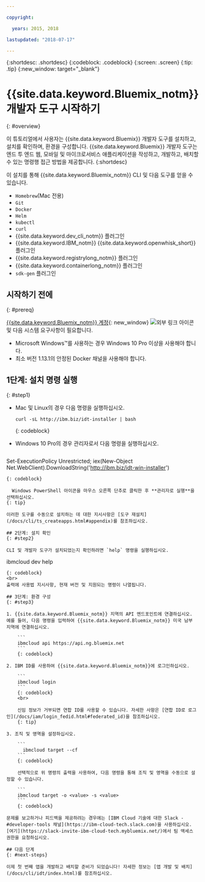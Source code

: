 ```yaml
---

copyright:

  years: 2015, 2018

lastupdated: "2018-07-17"

---
```


{:shortdesc: .shortdesc}
{:codeblock: .codeblock}
{:screen: .screen}
{:tip: .tip}
{:new_window: target="_blank"}

# {{site.data.keyword.Bluemix_notm}} 개발자 도구 시작하기
{: #overview}

이 튜토리얼에서 사용자는 {{site.data.keyword.Bluemix}} 개발자 도구를 설치하고, 설치를 확인하며, 환경을 구성합니다. {{site.data.keyword.Bluemix}} 개발자 도구는 엔드 투 엔드 웹, 모바일 및 마이크로서비스 애플리케이션을 작성하고, 개발하고, 배치할 수 있는 명령행 접근 방법을 제공합니다. 
{:shortdesc}

이 설치를 통해 {{site.data.keyword.Bluemix_notm}} CLI 및 다음 도구를 얻을 수 있습니다. 

* `Homebrew`(Mac 전용)
* `Git`
* `Docker`
* `Helm`
* `kubectl`
* `curl`
* {{site.data.keyword.dev_cli_notm}} 플러그인
* {{site.data.keyword.IBM_notm}} {{site.data.keyword.openwhisk_short}} 플러그인
* {{site.data.keyword.registrylong_notm}} 플러그인
* {{site.data.keyword.containerlong_notm}} 플러그인
* `sdk-gen` 플러그인

## 시작하기 전에
{: #prereq}

[{{site.data.keyword.Bluemix_notm}} 계정](https://console.bluemix.net/){: new_window} ![외부 링크 아이콘](../icons/launch-glyph.svg "외부 링크 아이콘") 및 다음 시스템 요구사항이 필요합니다.

* Microsoft Windows&trade;를 사용하는 경우 Windows 10 Pro 이상을 사용해야 합니다. 
* 최소 버전 1.13.1의 안정된 Docker 채널을 사용해야 합니다. 

## 1단계: 설치 명령 실행
{: #step1}

* Mac 및 Linux의 경우 다음 명령을 실행하십시오.

  ```
  curl -sL http://ibm.biz/idt-installer | bash
  ```
  {: codeblock}
  
* Windows 10 Pro의 경우 관리자로서 다음 명령을 실행하십시오. 

  ```
Set-ExecutionPolicy Unrestricted; iex(New-Object Net.WebClient).DownloadString('http://ibm.biz/idt-win-installer')
  ```
  {: codeblock}

    Windows PowerShell 아이콘을 마우스 오른쪽 단추로 클릭한 후 **관리자로 실행**을 선택하십시오.
  {: tip}
  
  이러한 도구를 수동으로 설치하는 데 대한 지시사항은 [도구 재설치](/docs/cli/ts_createapps.html#appendix)를 참조하십시오. 

## 2단계: 설치 확인
{: #step2}

CLI 및 개발자 도구가 설치되었는지 확인하려면 `help` 명령을 실행하십시오.

```
ibmcloud dev help
```
{: codeblock}
<br>
출력에 사용법 지시사항, 현재 버전 및 지원되는 명령이 나열됩니다.

## 3단계: 환경 구성
{: #step3}

1. {{site.data.keyword.Bluemix_notm}} 지역의 API 엔드포인트에 연결하십시오. 예를 들어, 다음 명령을 입력하여 {{site.data.keyword.Bluemix_notm}} 미국 남부 지역에 연결하십시오.

	```
	ibmcloud api https://api.ng.bluemix.net
	```
	{: codeblock}

2. IBM ID를 사용하여 {{site.data.keyword.Bluemix_notm}}에 로그인하십시오.

	```
	ibmcloud login
	```
	{: codeblock}
    <br>
    
	신임 정보가 거부되면 연합 ID를 사용할 수 있습니다. 자세한 사항은 [연합 ID로 로그인](/docs/iam/login_fedid.html#federated_id)을 참조하십시오.
	{: tip}

3. 조직 및 영역을 설정하십시오.

	```
	  ibmcloud target --cf
	```
	{: codeblock}
	
	선택적으로 위 명령의 출력을 사용하여, 다음 명령을 통해 조직 및 영역을 수동으로 설정할 수 있습니다. 

	```
	ibmcloud target -o <value> -s <value>
	```
	{: codeblock}
	
문제를 보고하거나 피드백을 제공하려는 경우에는 [IBM Cloud 기술에 대한 Slack - #developer-tools 채널](https://ibm-cloud-tech.slack.com)을 사용하십시오. [여기](https://slack-invite-ibm-cloud-tech.mybluemix.net/)에서 팀 액세스 권한을 요청하십시오. 

## 다음 단계
{: #next-steps}

이제 첫 번째 앱을 개발하고 배치할 준비가 되었습니다! 자세한 정보는 [앱 개발 및 배치](/docs/cli/idt/index.html)를 참조하십시오.
